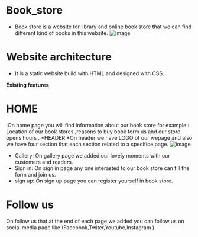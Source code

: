 # Book_store
* Book store is a website for library and online book store that we can find different kind of books in this website.
![image](https://user-images.githubusercontent.com/100950189/184987215-842ac165-c2e9-4bb1-9539-708abf6cf07a.png)

# Website architecture 
 * It is a static website build with HTML and designed with CSS.

 **Existing features**
 
# HOME 
:On home page you will find information about our book store for example : Location of our book stores ,reasons to buy book form us and our store opens hours .
*HEADER
   *On header we have LOGO of our wepage and also we have four section that each section related to a specifice page.
![image](https://user-images.githubusercontent.com/100950189/185083580-8a1a1a75-f82a-4f7d-9edd-5e3f8ca38abc.png)






 * Gallery:
 On gallery page we added our lovely moments with our customers and readers.
 * Sign in:
 On sign in page any one interasted to our book store can fill the form and join us. 
 * sign up:
On sign up page you can register yourself in book store.
# Follow us
On follow us that at the end of each page we added you can follow us on social media page like (Facebook,Twiter,Youtube,Instagram )
